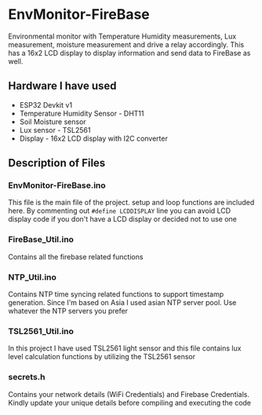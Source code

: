 # EnvMonitor-FireBase
Environmental monitor with Temperature Humidity measurements, Lux measurement, moisture measurement and drive a relay accordingly. This has a 16x2 LCD display to display information and send data to FireBase as well.
## Hardware I have used
- ESP32 Devkit v1
- Temperature Humidity Sensor - DHT11
- Soil Moisture sensor
- Lux sensor - TSL2561
- Display - 16x2 LCD display with I2C converter
## Description of Files
### EnvMonitor-FireBase.ino
This file is the main file of the project. setup and loop functions are included here. By commenting out `#define LCDDISPLAY` line you can avoid LCD display code if you don't have a LCD display or decided not to use one
### FireBase_Util.ino
Contains all the firebase related functions
### NTP_Util.ino
Contains NTP time syncing related functions to support timestamp generation. Since I'm based on Asia I used asian NTP server pool. Use whatever the NTP servers you prefer
### TSL2561_Util.ino
In this project I have used TSL2561 light sensor and this file contains lux level calculation functions by utilizing the TSL2561 sensor
### secrets.h
Contains your network details (WiFi Credentials) and Firebase Credentials. Kindly update your unique details before compiling and executing the code
